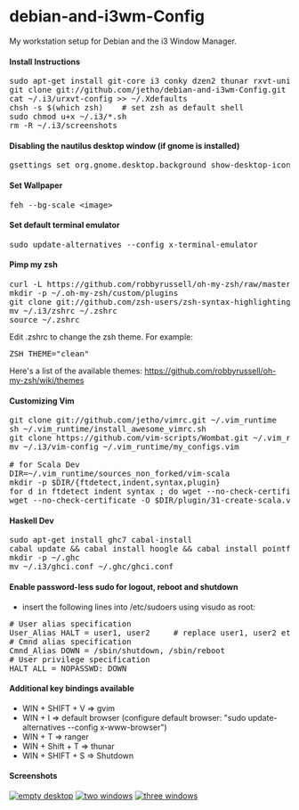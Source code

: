 # debian-and-i3wm-Config

My workstation setup for Debian and the i3 Window Manager. 


#### Install Instructions
<pre>
sudo apt-get install git-core i3 conky dzen2 thunar rxvt-unicode dmenu ranger feh volumeicon-alsa zsh
git clone git://github.com/jetho/debian-and-i3wm-Config.git ~/.i3/
cat ~/.i3/urxvt-config >> ~/.Xdefaults
chsh -s $(which zsh)    # set zsh as default shell
sudo chmod u+x ~/.i3/*.sh
rm -R ~/.i3/screenshots
</pre>


#### Disabling the nautilus desktop window (if gnome is installed)
<pre>gsettings set org.gnome.desktop.background show-desktop-icons false</pre>


#### Set Wallpaper
<pre>feh --bg-scale &lt;image&gt;</pre>


#### Set default terminal emulator
<pre>sudo update-alternatives --config x-terminal-emulator</pre>


#### Pimp my zsh
<pre>
curl -L https://github.com/robbyrussell/oh-my-zsh/raw/master/tools/install.sh | sh
mkdir -p ~/.oh-my-zsh/custom/plugins
git clone git://github.com/zsh-users/zsh-syntax-highlighting.git ~/.oh-my-zsh/custom/plugins/zsh-syntax-highlighting
mv ~/.i3/zshrc ~/.zshrc
source ~/.zshrc
</pre>
Edit .zshrc to change the zsh theme. For example:
<pre>ZSH_THEME="clean"</pre>
Here's a list of the available themes: https://github.com/robbyrussell/oh-my-zsh/wiki/themes


#### Customizing Vim
<pre>
git clone git://github.com/jetho/vimrc.git ~/.vim_runtime
sh ~/.vim_runtime/install_awesome_vimrc.sh
git clone https://github.com/vim-scripts/Wombat.git ~/.vim_runtime/sources_non_forked/wombat
mv ~/.i3/vim-config ~/.vim_runtime/my_configs.vim

# for Scala Dev
DIR=~/.vim_runtime/sources_non_forked/vim-scala
mkdir -p $DIR/{ftdetect,indent,syntax,plugin} 
for d in ftdetect indent syntax ; do wget --no-check-certificate -O $DIR/$d/scala.vim https://raw.github.com/scala/scala-dist/master/tool-support/src/vim/$d/scala.vim ;done
wget --no-check-certificate -O $DIR/plugin/31-create-scala.vim https://raw.github.com/scala/scala-dist/master/tool-support/src/vim/plugin/31-create-scala.vim
</pre>


#### Haskell Dev
<pre>
sudo apt-get install ghc7 cabal-install
cabal update && cabal install hoogle && cabal install pointfree && cabal install hlint 
mkdir -p ~/.ghc
mv ~/.i3/ghci.conf ~/.ghc/ghci.conf
</pre>


#### Enable password-less sudo for logout, reboot and shutdown
- insert the following lines into /etc/sudoers using visudo as root:
<pre>
# User alias specification
User_Alias HALT = user1, user2     # replace user1, user2 etc. with real user names
# Cmnd alias specification
Cmnd_Alias DOWN = /sbin/shutdown, /sbin/reboot
# User privilege specification
HALT ALL = NOPASSWD: DOWN
</pre>


#### Additional key bindings available
- WIN + SHIFT + V => gvim
- WIN + I => default browser (configure default browser: "sudo update-alternatives --config x-www-browser")
- WIN + T => ranger
- WIN + Shift + T => thunar
- WIN + SHIFT + S => Shutdown


#### Screenshots
[![empty desktop](https://github.com/jetho/i3wm-Config/raw/master/screenshots/screenshot1-th.png)](https://github.com/jetho/i3wm-Config/raw/master/screenshots/screenshot1.png)
[![two windows](https://github.com/jetho/i3wm-Config/raw/master/screenshots/screenshot2-th.png)](https://github.com/jetho/i3wm-Config/raw/master/screenshots/screenshot2.png)
[![three windows](https://github.com/jetho/i3wm-Config/raw/master/screenshots/screenshot3-th.png)](https://github.com/jetho/i3wm-Config/raw/master/screenshots/screenshot3.png)

